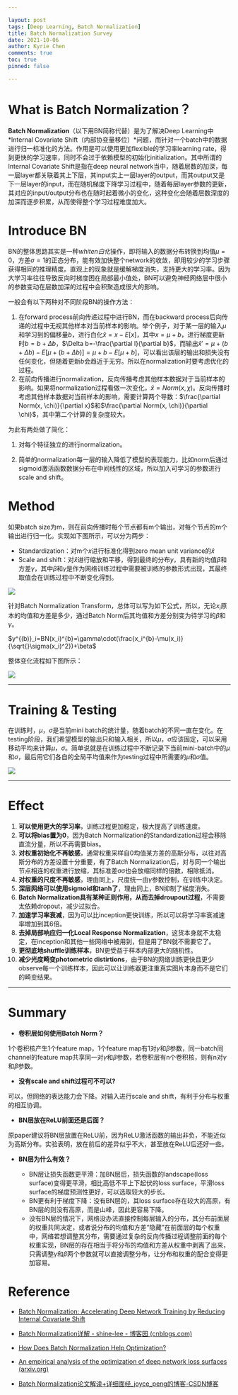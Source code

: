 ```yaml
---

layout: post
tags: [Deep Learning, Batch Normalization]
title: Batch Normalization Survey
date: 2021-10-06
author: Kyrie Chen
comments: true
toc: true
pinned: false

---
```


# What is Batch Normalization？

**Batch Normalization**（以下用BN简称代替）是为了解决Deep Learning中*Internal Covariate Shift（内部协变量移位）*问题，而针对一个batch中的数据进行归一标准化的方法。作用是可以使用更加flexible的学习率learning rate，得到更快的学习速率，同时不会过于依赖模型的初始化initialization。其中所谓的Internal Covariate Shift是指在deep neural network当中，随着层数的加深，每一层layer都关联着其上下层，其input实上一层layer的output，而其output又是下一层layer的input，而在随机梯度下降学习过程中，随着每层layer参数的更新，其对应的input/output分布也在随时起着微小的变化，这种变化会随着层数深度的加深而逐步积累，从而使得整个学习过程难度加大。

# Introduce BN

BN的整体思路其实是一种*whiten白化*操作，即将输入的数据分布转换到均值$\mu=0$，方差$\sigma=1$的正态分布，能有效加快整个network的收敛，即用较少的学习步骤获得相同的推理精度。直观上的现象就是缓解梯度消失，支持更大的学习率。因为大学习率往往导致反向时梯度困在局部最小值处，BN可以避免神经网络层中很小的参数变动在层数加深的过程中会积聚造成很大的影响。

一般会有以下两种对不同阶段BN的操作方法：

1. 在forward process前向传递过程中进行BN，而在backward process后向传递的过程中无视其他样本对当前样本的影响。举个例子，对于某一层的输入$\mu$和学习到的偏移量$b$，进行白化$\hat{x}=x-E[x]$，其中$x=\mu+b$，进行梯度更新时$b=b+\Delta b$，$\Delta b=-\frac{\partial l}{\partial b}$，而输出$\hat{x}'=\mu+(b+\Delta b)-E[\mu+(b+\Delta b)]=\mu+b-E[\mu+b]$，可以看出该层的输出和损失没有任何变化，但随着更新$b$会趋近于无穷。所以在normalization时要考虑优化的过程。
2. 在前向传播进行normalization，反向传播考虑其他样本数据对于当前样本的影响。如果将normalization过程看做一次变化，$\hat{x}=Norm(x, \chi)$。反向传播时考虑其他样本数据对当前样本的影响，需要计算两个导数：$\frac{\partial Norm(x, \chi)}{\partial x}$和$\frac{\partial Norm(x, \chi)}{\partial \chi}$，其中第二个计算的复杂度较大。

为此有两处做了简化：

1. 对每个特征独立的进行normalization。

2. 简单的normalization每一层的输入降低了模型的表现能力，比如norm后通过sigmoid激活函数数据分布在中间线性的区域，所以加入可学习的参数进行scale and shift。

# Method

如果batch size为m，则在前向传播时每个节点都有m个输出，对每个节点的m个输出进行归一化。实现如下图所示，可以分为两步：

 - Standardization：对m个$x$进行标准化得到zero mean unit variance的$\hat{x}$
 - Scale and shift：对$\hat{x}$进行缩放和平移，得到最终的分布$y$，具有新的均值$\beta$和方差$\gamma$，其中$\beta$和$\gamma$是作为网络训练过程中需要被训练的参数形式出现，其最终取值会在训练过程中不断变化得到。

![](https://raw.githubusercontent.com/kakack/kakack.github.io/master/_images/20211006-1.jpg)

针对Batch Normalization Transform，总体可以写为如下公式，所以，无论$x_i$原本的均值和方差是多少，通过Batch Norm后其均值和方差分别变为待学习的$\beta$和$\gamma$。

$y^{(b)}_i=BN(x_i)^{b}=\gamma\cdot(\frac{x_i^{b}-\mu(x_i)}{\sqrt{}\sigma(x_i)^2})+\beta$

整体变化流程如下图所示：

![](https://raw.githubusercontent.com/kakack/kakack.github.io/master/_images/20211006-3.jpg)

---

# Training & Testing

在训练时，$\mu$，$\sigma$是当前mini batch的统计量，随着batch的不同一直在变化。在testing阶段，我们希望模型的输出只和输入相关，所以$\mu$，$\sigma$应该固定，可以采用移动平均来计算$\mu$，$\sigma$。简单说就是在训练过程中不断记录下当前mini-batch中的$\mu$和$\sigma$，最后用它们各自的全局平均值来作为testing过程中所需要的$\mu$和$\sigma$值。

![](https://raw.githubusercontent.com/kakack/kakack.github.io/master/_images/20211006-2.jpg)

---

# Effect

1. **可以使用更大的学习率**，训练过程更加稳定，极大提高了训练速度。
2. **可以将bias置为0**，因为Batch Normalization的Standardization过程会移除直流分量，所以不再需要bias。
3. **对权重初始化不再敏感**，通常权重采样自0均值某方差的高斯分布，以往对高斯分布的方差设置十分重要，有了Batch Normalization后，对与同一个输出节点相连的权重进行放缩，其标准差σσ也会放缩同样的倍数，相除抵消。
4. **对权重的尺度不再敏感**，理由同上，尺度统一由$\gamma$参数控制，在训练中决定。
5. **深层网络可以使用sigmoid和tanh了**，理由同上，BN抑制了梯度消失。
6. **Batch Normalization具有某种正则作用，从而去掉droupout过程**，不需要太依赖dropout，减少过拟合。
7. **加速学习率衰减**，因为可以比inception更快训练，所以可以将学习率衰减速率增加到其6倍。
8. **去掉局部响应归一化Local Response Normalization**，这货本身就不太稳定，在inception和其他一些网络中被用到，但是用了BN就不需要它了。
9. **更彻底地shuffle训练样本**，BN更受益于样本内部更大的随机性。
10. **减少光度畸变photometric distirtions**，由于BN的网络训练更快且更少observe每一个训练样本，因此可以让训练器更注重真实图片本身而不是它们的畸变结果。

---

# Summary

- **卷积层如何使用Batch Norm？**

1个卷积核产生1个feature map，1个feature map有1对$\gamma$和$\beta$参数，同一batch同channel的feature map共享同一对$\gamma$和$\beta$参数，若卷积层有n个卷积核，则有n对$\gamma$和$\beta$参数。

- **没有scale and shift过程可不可以?**

可以，但网络的表达能力会下降。对输入进行scale and shift，有利于分布与权重的相互协调。

- **BN层放在ReLU前面还是后面？**

原paper建议将BN层放置在ReLU前，因为ReLU激活函数的输出非负，不能近似为高斯分布。实验表明，放在前后的差异似乎不大，甚至放在ReLU后还好一些。

- **BN层为什么有效？**

    - BN层让损失函数更平滑：加BN层后，损失函数的landscape(loss surface)变得更平滑，相比高低不平上下起伏的loss surface，平滑loss surface的梯度预测性更好，可以选取较大的步长。
    - BN更有利于梯度下降：没有BN层的，其loss surface存在较大的高原，有BN层的则没有高原，而是山峰，因此更容易下降。
    - 没有BN层的情况下，网络没办法直接控制每层输入的分布，其分布前面层的权重共同决定，或者说分布的均值和方差“隐藏”在前面层的每个权重中，网络若想调整其分布，需要通过复杂的反向传播过程调整前面的每个权重实现，BN层的存在相当于将分布的均值和方差从权重中剥离了出来，只需调整$\gamma$和$\beta$两个参数就可以直接调整分布，让分布和权重的配合变得更加容易。




# Reference

- [Batch Normalization: Accelerating Deep Network Training by Reducing Internal Covariate Shift](https://arxiv.org/pdf/1502.03167.pdf)
- [Batch Normalization详解 - shine-lee - 博客园 (cnblogs.com)](https://link.zhihu.com/?target=https%3A//www.cnblogs.com/shine-lee/p/11989612.html)

- [How Does Batch Normalization Help Optimization?](https://link.zhihu.com/?target=https%3A//arxiv.org/abs/1805.11604)

- [An empirical analysis of the optimization of deep network loss surfaces (arxiv.org)](https://link.zhihu.com/?target=https%3A//arxiv.org/abs/1612.04010)

- [Batch Normalization论文解读+详细面经_joyce_peng的博客-CSDN博客](https://link.zhihu.com/?target=https%3A//blog.csdn.net/joyce_peng/article/details/103163048)